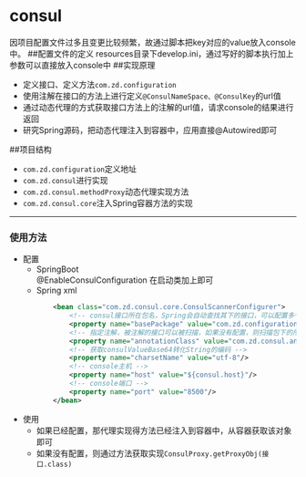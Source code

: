 # consul
因项目配置文件过多且变更比较频繁，故通过脚本把key对应的value放入console中。
##配置文件的定义
resources目录下develop.ini，通过写好的脚本执行加上参数可以直接放入console中
##实现原理
* 定义接口、定义方法`com.zd.configuration`
* 使用注解在接口的方法上进行定义`@ConsulNameSpace、@ConsulKey`的url值
* 通过动态代理的方式获取接口方法上的注解的url值，请求console的结果进行返回
* 研究Spring源码，把动态代理注入到容器中，应用直接@Autowired即可

##项目结构
* `com.zd.configuration`定义地址
* `com.zd.consul`进行实现
* `com.zd.consul.methodProxy`动态代理实现方法
* `com.zd.consul.core`注入Spring容器方法的实现

___

### 使用方法
* 配置
    * SpringBoot  
    @EnableConsulConfiguration 在启动类加上即可
    * Spring xml
        ```xml
            <bean class="com.zd.consul.core.ConsulScannerConfigurer">
                <!-- consul接口所在包名，Spring会自动查找其下的接口，可以配置多个包 -->
                <property name="basePackage" value="com.zd.configuration"/>
                <!-- 指定注解，被注解的接口可以被扫描，如果没有配置，则扫描包下的所有的接口 -->
                <property name="annotationClass" value="com.zd.consul.annotation.ConsulNameSpace"/>
                <!-- 获取consulValueBase64转化String的编码 -->
                <property name="charsetName" value="utf-8"/>
                <!-- console主机 -->
                <property name="host" value="${consul.host}"/>
                <!-- console端口 -->
                <property name="port" value="8500"/>
            </bean>
        ```
* 使用  
    * 如果已经配置，那代理实现得方法已经注入到容器中，从容器获取该对象即可
    * 如果没有配置，则通过方法获取实现`ConsulProxy.getProxyObj(接口.class)`